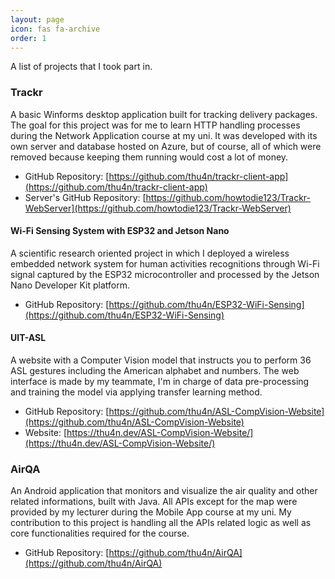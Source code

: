 ```yaml
---
layout: page
icon: fas fa-archive
order: 1
---
```

A list of projects that I took part in.

### Trackr
A basic Winforms desktop application built for tracking delivery packages. The goal for this project was for me to learn HTTP handling processes during the Network Application course at my uni. It was developed with its own server and database hosted on Azure, but of course, all of which were removed because keeping them running would cost a lot of money.

- GitHub Repository: [https://github.com/thu4n/trackr-client-app](https://github.com/thu4n/trackr-client-app)
- Server's GitHub Repository: [https://github.com/howtodie123/Trackr-WebServer](https://github.com/howtodie123/Trackr-WebServer)

#### Wi-Fi Sensing System with ESP32 and Jetson Nano
A scientific research oriented project in which I deployed a wireless embedded network system for human activities recognitions through Wi-Fi signal captured by the ESP32 microcontroller and processed by the Jetson Nano Developer Kit platform.

- GitHub Repository: [https://github.com/thu4n/ESP32-WiFi-Sensing](https://github.com/thu4n/ESP32-WiFi-Sensing)

#### UIT-ASL
A website with a Computer Vision model that instructs you to perform 36 ASL gestures including the American alphabet and numbers. The web interface is made by my teammate, I'm in charge of data pre-processing and training the model via applying transfer learning method.

- GitHub Repository: [https://github.com/thu4n/ASL-CompVision-Website](https://github.com/thu4n/ASL-CompVision-Website)
- Website: [https://thu4n.dev/ASL-CompVision-Website/](https://thu4n.dev/ASL-CompVision-Website/)

### AirQA
An Android application that monitors and visualize the air quality and other related informations, built with Java. All APIs except for the map were provided by my lecturer during the Mobile App course at my uni. My contribution to this project is handling all the APIs related logic as well as core functionalities required for the course.

- GitHub Repository: [https://github.com/thu4n/AirQA](https://github.com/thu4n/AirQA)

